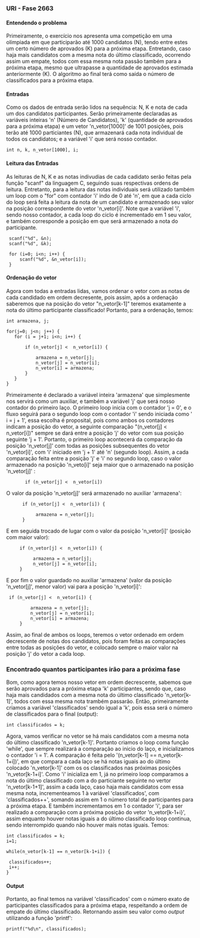 
### URI - Fase 2663

#### Entendendo o problema 
Primeiramente, o exercício nos apresenta uma competição em uma olímpiada em que participarão até 1000 candidatos (N), tendo entre estes um certo número de aprovados (K) para a próxima etapa. Entretando, caso haja mais candidatos com a mesma nota do último classificado, ocorrendo assim um empate, todos com essa mesma nota passão também para a próxima etapa, mesmo que ultrapasse a quantidade de aprovados estimada anteriormente (K). O algoritmo ao final terá como saída o número de classificados para a próxima etapa.

#### Entradas 
Como os dados de entrada serão lidos na sequência: N, K e nota de cada um dos candidatos participantes. Serão primeiramente declaradas as variáveis inteiras 'n' (Número de Candidatos), 'k' (quantidade de aprovados para a próxima etapa) e um vetor 'n_vetor[1000]' de 1001 posições, pois terão até 1000 particiantes (N), que armazenará cada nota individual de todos os candidatos; e a variável 'i' que será nosso contador.

```{r, attr.source='.numberLines'}
int n, k, n_vetor[1000], i;
```
#### Leitura das Entradas

As leituras de N, K e as notas indivudias de cada cadidato serão feitas pela função "scanf" da linguagem C, seguindo suas respectivas ordens de leitura. Entretanto, para a leitura das notas individuais será utilizado também um loop com o "for" com contador 'i' indo de 0 até 'n', em que a cada ciclo do loop será feita a leitura da nota de um candidato e armazenado seu valor na posição correspondente do vetor 'n_vetor[i]'.  Note que a variável 'i', sendo nosso contador, a cada loop do ciclo é incrementado em 1 seu valor, e também corresponde a posição em que será armazenado a nota do participante.

```{r, attr.source='.numberLines'}
 scanf("%d", &n);
 scanf("%d", &k);

 for (i=0; i<n; i++) {
     scanf("%d", &n_vetor[i]);
 }
```

#### Ordenação do vetor
Agora com todas a entradas lidas, vamos ordenar o vetor com as notas de cada candidado em ordem decresente, pois assim, após a ordenação saberemos que na posição do vetor "n_vetor[k-1]" teremos exatamente a nota do último participante classificado!  Portanto, para a ordenação, temos:

 ```{r, attr.source='.numberLines'}
int armazena, j;
 
for(j=0; j<n; j++) {
    for (i = j+1; i<n; i++) {

        if (n_vetor[j] <  n_vetor[i]) {
            
            armazena = n_vetor[j];
            n_vetor[j] = n_vetor[i];
            n_vetor[i] = armazena;
        }
    }
}
```
Primeiramente é declarado a variável inteira 'armazena' que simplesmente nos servirá como um auxiliar, e também a variável 'j' que será nosso contador do primeiro laço. O primeiro loop inicia com o contador 'j = 0', e o fluxo seguirá para o segundo loop com o contador 'i' sendo iniciada como ' i = j + 1', essa escolha é proposital, pois como ambos os contadores indicam a posição do vetor, a seguinte comparação "(n_vetor[j] <  n_vetor[i])" sempre se dará entre a posição 'j' do vetor com sua posição seguinte 'j + 1'. Portanto, o primeiro loop acontecerá da comparação da posição 'n_vetor[j]' com todas as posições subsequentes do vetor 'n_vetor[i]', com 'i' iniciado em 'j + 1' até 'n' (segundo loop). Assim, a cada comparação feita entre a posição 'j' e 'i' no segundo loop, caso o valor armazenado na posição 'n_veto[i]' seja maior que o armazenado na posição 'n_vetor[j]' :

 ```{r, attr.source='.numberLines'}
        if (n_vetor[j] <  n_vetor[i])
```

 O valor da posição 'n_vetor[j]' será armazenado no auxiliar 'armazena':
 
  ```{r, attr.source='.numberLines'}
        if (n_vetor[j] <  n_vetor[i]) {
        
             armazena = n_vetor[j];
        }
```

 E em seguida trocado de lugar com o valor da posição 'n_vetor[i]' (posição com maior valor):
 
   ```{r, attr.source='.numberLines'}
        if (n_vetor[j] <  n_vetor[i]) {
        
             armazena = n_vetor[j];
             n_vetor[j] = n_vetor[i];
        }
```
 
 E por fim o valor guardado no auxiliar 'armazena' (valor da posição 'n_vetor[j]', menor valor) vai para a posição 'n_vetor[i]':
 
   ```{r, attr.source='.numberLines'}
    if (n_vetor[j] <  n_vetor[i]) {
            
            armazena = n_vetor[j];
            n_vetor[j] = n_vetor[i];
            n_vetor[i] = armazena;
        }
```

Assim, ao final de ambos os loops, teremos o vetor ordenado em ordem decrescente de notas dos candidatos, pois foram feitas as comparações entre todas as posições do vetor, e colocado sempre o maior valor na posição 'j' do vetor a cada loop.

### Encontrado quantos participantes irão para a próxima fase

Bom, como agora temos nosso vetor em ordem decrescente, sabemos que serão aprovados para a próxima etapa 'k' participantes, sendo que, caso haja mais candidados com a mesma nota do último classificado 'n_vetor[k-1]', todos com essa mesma nota trambém passarão.  Então, primeiramente criamos a variável 'classificados' sendo igual a 'k', pois essa será o número de classificados para o final (output):

   ```{r, attr.source='.numberLines'}
int classificados = k;
```

 Agora, vamos verificar no vetor se há mais candidatos com a mesma nota do último classificado 'n_vetor[k-1]'. Portanto criamos o loop coma função 'while', que sempre realizará  a comparação ao inicio do laço, e inicializamos o contador 'i = 1'. A comparação é feita pelo '(n_vetor[k-1] == n_vetor[k-1+i])', em que compara a cada laço se há notas iguais ao do último colocado 'n_vetor[k-1]' com os os classificados nas próximas posições 'n_vetor[k-1+i]'. Como 'i' inicializa em 1, já no primeiro loop comparamos a nota do último classificado com a do particiante seguinte no vertor 'n_vetor[k-1+1]', assim a cada laço, caso haja mais candidatos com essa mesma nota, incrementeamos 1 à variável 'classificados', com 'classificados++', somando assim em 1 o número total de participantes para a próxima etapa. E também incrementamos em 1 o contador 'i', para ser realizado a comparação com a próxima posição do vetor 'n_vetor[k-1+i}', assim enquanto houver notas iguais a do último classificado loop continua, sendo interrompido quando não houver mais notas iguais. Temos:

   ```{r, attr.source='.numberLines'}
int classificados = k;
i=1;

while(n_vetor[k-1] == n_vetor[k-1+i]) {
	
	classificados++;
	i++;
}
```

#### Output

 Portanto, ao final temos na variável 'classificados' com o número exato de participantes classificados para a próxima etapa, respeitando a ordem de empate do último classificado. Retornando assim seu valor como *output* utilizando a função 'printf':

   ```{r, attr.source='.numberLines'}
printf("%d\n", classificados);
```
